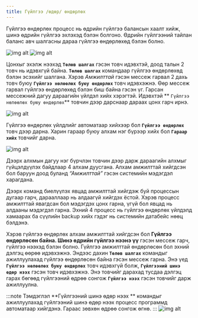 ```yaml
---
title: Гүйлгээ /өдөр/ өндөрлөх
---
```

Гүйлгээ өндөрлөх процесс нь өдрийн гүйлгээ балансын хаалт хийж, шинэ өдрийн гүйлгээ эхлэхэд бэлэн болгоно. Өдрийн гүйлгээний тайлан баланс авч шалгасны дараа гүйлгээ өндөрлөхөд бэлэн болно.
>
![img alt](/img/image51.png)
![img alt](/img/image52.png)

Цонхыг эхэлж нээхэд **`Төлөв шалгах`** гэсэн товч идэвхтэй, доод талын 2 товч нь идэвхгүй байна. **`Төлөв шалгах`** командаар гүйлгээ өндөрлөхөд бэлэн эсэхийг шалгана. Хэрэв _Амжилттай_ гэсэн мессеж гарвал 2 дахь товч буюу  **`Гүйлгээ нөлөөлөх буюу өндөрлөх`** товч  идэвхэжнэ. Өөр мессеж гарвал гүйлгээ өндөрлөхөд бэлэн биш байна гэсэн үг. Гарсан мессежний дагуу дараагийн үйлдэл хийх хэрэгтэй. Идэвхтэй  ** `Гүйлгээ нөлөөлөх буюу өндөрлөх`** товчин дээр дарснаар дараах цонх гарч ирнэ. 
>
![img alt](/img/image53.png)

Гүйлгээ өндөрлөх үйлдлийг автоматаар хийхээр бол **`Гүйлгээ өндөрлөх`** товч дээр дарна. Харин гараар буюу алхам нэг бүрээр хийх бол **`Гараар хийх`** товчийг дарна. 
>
![img alt](/img/image54.png)

Дээрх алхмын дагуу нэг бүрчлэн товчин дээр дарж дараагийн алхмыг гүйцэлдүүлэх байдлаар 4 алхам дуусгана. Алхам амжилттай хийгдсэн бол баруун доод буланд _“Амжилттай”_ гэсэн системийн мэдэгдэл харагдана. 

Дээрх команд биелүүлэх явцад амжилттай хийгдэж буй процессын дугаар гарч, дарааллаар нь алдаагүй хийгдэх ёстой. Хэрэв процесс амжилттай явагдсан бол мэдэгдэх цонх гарна, үгүй бол явцад нь алдааны мэдэгдэл гарна. Эхний 4 процесс нь гүйлгээ өндөрлөх үйлдэлд хамаарах ба сүүлийн backup хийх гэдэг нь системийн датабейс нөөц бэлдэнэ.

Хэрэв гүйлгээ өндөрлөх алхам амжилттай хийгдсэн бол **Гүйлгээ өндөрлөсөн байна. Шинэ өдрийн гүйлгээ нээнэ үү** гэсэн мессеж гарч, гүйлгээ нээхэд бэлэн болно.
Гүйлгээ амжилттай өндөрлөсөн бол эхний дэлгэц өөрөө идэвхэжнэ. Эндээс дахин **`Төлөв шалгах`** командыг ажиллуулахад гүйлгээ өндөрлөсөн байна гэсэн мессеж гарна. Энэ үед **`Гүйлгээ нөлөөлөх буюу өндөрлөх`** товч идэвхгүй болж, **`Гүйлгээний шинэ өдөр нээх`** гэсэн товч идэвхэжнэ. Энэ товчийг дарахад тусдаа дэлгэц гарах бөгөөд гүйлгээний өдрөө сонгож **`Гүйлгээ нээх`** гэсэн товчийг дарж ажиллуулна.

:::note Тэмдэглэл
**Гүйлгээний шинэ өдөр нээх ** командыг ажиллуулахад гүйлгээний шинэ өдөр нээх процесс программд автоматаар хийгдэнэ. Гараас зөвхөн өдрөө сонгож өгнө.
:::
![img alt](/img/image55.png)


